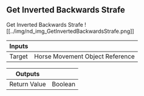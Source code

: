 ## Get Inverted Backwards Strafe
Get Inverted Backwards Strafe
![[../img/nd_img_GetInvertedBackwardsStrafe.png]]

|Inputs||
|--|--|
| Target | Horse Movement Object Reference |

|Outputs||
|--|--|
| Return Value | Boolean |
